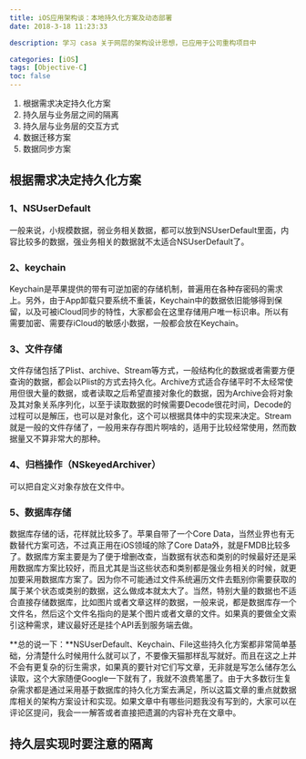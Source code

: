 ```yaml
---
title: iOS应用架构谈：本地持久化方案及动态部署
date: 2018-3-18 11:23:33

description: 学习 casa 关于网层的架构设计思想，已应用于公司重构项目中

categories: [iOS]
tags: [Objective-C]
toc: false 
---
```



1. 根据需求决定持久化方案
2. 持久层与业务层之间的隔离
3. 持久层与业务层的交互方式
4. 数据迁移方案
5. 数据同步方案

## 根据需求决定持久化方案

### 1、NSUserDefault

一般来说，小规模数据，弱业务相关数据，都可以放到NSUserDefault里面，内容比较多的数据，强业务相关的数据就不太适合NSUserDefault了。

### 2、keychain

Keychain是苹果提供的带有可逆加密的存储机制，普遍用在各种存密码的需求上。另外，由于App卸载只要系统不重装，Keychain中的数据依旧能够得到保留，以及可被iCloud同步的特性，大家都会在这里存储用户唯一标识串。所以有需要加密、需要存iCloud的敏感小数据，一般都会放在Keychain。

### 3、文件存储

文件存储包括了Plist、archive、Stream等方式，一般结构化的数据或者需要方便查询的数据，都会以Plist的方式去持久化。Archive方式适合存储平时不太经常使用但很大量的数据，或者读取之后希望直接对象化的数据，因为Archive会将对象及其对象关系序列化，以至于读取数据的时候需要Decode很花时间，Decode的过程可以是解压，也可以是对象化，这个可以根据具体<NSCoding>中的实现来决定。Stream就是一般的文件存储了，一般用来存存图片啊啥的，适用于比较经常使用，然而数据量又不算非常大的那种。

### 4、归档操作（NSkeyedArchiver）

可以把自定义对象存放在文件中。

### 5、数据库存储

数据库存储的话，花样就比较多了。苹果自带了一个Core Data，当然业界也有无数替代方案可选，不过真正用在iOS领域的除了Core Data外，就是FMDB比较多了。数据库方案主要是为了便于增删改查，当数据有状态和类别的时候最好还是采用数据库方案比较好，而且尤其是当这些状态和类别都是强业务相关的时候，就更加要采用数据库方案了。因为你不可能通过文件系统遍历文件去甄别你需要获取的属于某个状态或类别的数据，这么做成本就太大了。当然，特别大量的数据也不适合直接存储数据库，比如图片或者文章这样的数据，一般来说，都是数据库存一个文件名，然后这个文件名指向的是某个图片或者文章的文件。如果真的要做全文索引这种需求，建议最好还是挂个API丢到服务端去做。

**总的说一下：**NSUserDefault、Keychain、File这些持久化方案都非常简单基础，分清楚什么时候用什么就可以了，不要像天猫那样乱写就好。而且在这之上并不会有更复杂的衍生需求，如果真的要针对它们写文章，无非就是写怎么储存怎么读取，这个大家随便Google一下就有了，我就不浪费笔墨了。由于大多数衍生复杂需求都是通过采用基于数据库的持久化方案去满足，所以这篇文章的重点就数据库相关的架构方案设计和实现。如果文章中有哪些问题我没有写到的，大家可以在评论区提问，我会一一解答或者直接把遗漏的内容补充在文章中。

## 持久层实现时要注意的隔离